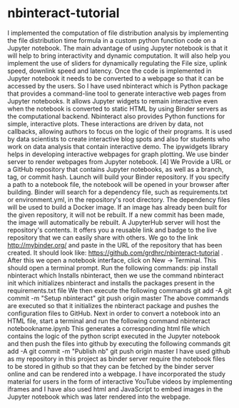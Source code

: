 # nbinteract-tutorial
I implemented the computation of file distribution analysis by implementing the file distribution time formula in a custom python function code on a Jupyter notebook. The main advantage of using Jupyter notebook is that it will help to bring interactivity and dynamic computation. It will also help you implement the use of sliders for dynamically regulating the File size, uplink speed, downlink speed and latency. Once the code is implemented in Jupyter notebook it needs to be converted to a webpage so that it can be accessed by the users.  So I have used nbinteract which is Python package that provides a command-line tool to generate interactive web pages from Jupyter notebooks. It allows Jupyter widgets to remain interactive even when the notebook is converted to static HTML by using Binder servers as the computational backend. Nbinteract also provides Python functions for simple, interactive plots. These interactions are driven by data, not callbacks, allowing authors to focus on the logic of their programs. It is used by data scientists to create interactive blog spots and also for students who work on data analysis that contain interactive demo. The ipywidgets library helps in developing interactive webpages for graph plotting. We use binder server to render webpages from Jupyter notebook. [4] We Provide a URL or a GitHub repository that contains Jupyter notebooks, as well as a branch, tag, or commit hash. Launch will build your Binder repository. If you specify a path to a notebook file, the notebook will be opened in your browser after building. Binder will search for a dependency file, such as requirements.txt or environment.yml, in the repository's root directory. The dependency files will be used to build a Docker image. If an image has already been built for the given repository, it will not be rebuilt. If a new commit has been made, the image will automatically be rebuilt. A JupyterHub server will host the repository's contents. It offers you a reusable link and badge to the live repository that we can easily share with others. We go to the link http://mybinder.org/ and paste in the URL of the repository that has been created. It should look like: https://github.com/grdhrc/nbinteract-tutorial . After this we open a notebook interface, click on New -> Terminal. This should open a terminal prompt. Run the following commands: pip install nbinteract which Installs nbinteract, then we use the command nbinteract init  which initializes nbinteract and installs the packages present in the requirements.txt file
We then execute the following commands 
git add -A
git commit -m "Setup nbinteract"
git push origin master
The above commands are executed so that it initializes the nbinteract package and pushes the configuration files to GitHub. Next in order to convert a notebook into an HTML file, start a terminal and run the following command
nbinteract notebookname.ipynb
This generates a corresponding html file which contains the logic of the python script executed in the Jupyter notebook and then push the files into github by executing the following commands
git add -A
git commit -m "Publish nb"
git push origin master
I have used github as my repository in this project as binder server require the notebook files to be stored in github so that they can be fetched by the binder server online and can be rendered into a webpage. I have incorporated the study material for users in the form of interactive YouTube videos by implementing iframes and I have also used html and JavaScript to embed images in the Jupyter notebook which was later rendered into the webpage.
